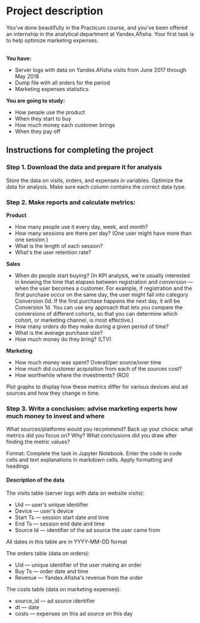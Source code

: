 <h1>Project description</h1>
You've done beautifully in the Practicum course, and you've been offered an internship in the analytical department at Yandex.Afisha. Your first task is to help optimize marketing expenses.

<br><b>You have:</b>
<ul><li>Server logs with data on Yandex.Afisha visits from June 2017 through May 2018</li>
<li>Dump file with all orders for the period</li>
<li>Marketing expenses statistics</li></ul>

<b>You are going to study:</b>
<ul><li>How people use the product</li>
<li>When they start to buy</li>
<li>How much money each customer brings</li>
<li>When they pay off</li></ul>

<h2>Instructions for completing the project</h2>
<h3>Step 1. Download the data and prepare it for analysis</h3>
Store the data on visits, orders, and expenses in variables. Optimize the data for analysis. Make sure each column contains the correct data type.


<h3>Step 2. Make reports and calculate metrics:</h3>

<b>Product</b>
<ul><li>How many people use it every day, week, and month?</li>
<li>How many sessions are there per day? (One user might have more than one session.)</li>
<li>What is the length of each session?</li>
<li>What's the user retention rate?</li></ul>

<b>Sales</b>
<ul><li>When do people start buying? (In KPI analysis, we're usually interested in knowing the time that elapses between registration and conversion — when the user becomes a customer. For example, if registration and the first purchase occur on the same day, the user might fall into category Conversion 0d. If the first purchase happens the next day, it will be Conversion 1d. You can use any approach that lets you compare the conversions of different cohorts, so that you can determine which cohort, or marketing channel, is most effective.)</li>
<li>How many orders do they make during a given period of time?</li>
<li>What is the average purchase size?</li>
<li>How much money do they bring? (LTV)</li></ul>

<b>Marketing</b>
<ul><li>How much money was spent? Overall/per source/over time</li>
<li>How much did customer acquisition from each of the sources cost?</li>
<li>How worthwhile where the investments? (ROI)</li></ul>

Plot graphs to display how these metrics differ for various devices and ad sources and how they change in time.
  
<h3>Step 3. Write a conclusion: advise marketing experts how much money to invest and where</h3>

What sources/platforms would you recommend? Back up your choice: what metrics did you focus on? Why? What conclusions did you draw after finding the metric values?

Format: Complete the task in Jupyter Notebook. Enter the code in code cells and text explanations in markdown cells. Apply formatting and headings

<h4>Description of the data</h4>
The visits table (server logs with data on website visits):
<ul><li>Uid — user's unique identifier</li>
<li>Device — user's device</li>
<li>Start Ts — session start date and time</li>
<li>End Ts — session end date and time</li>
<li>Source Id — identifier of the ad source the user came from</li></ul>

All dates in this table are in YYYY-MM-DD format

The orders table (data on orders):
<ul><li>Uid — unique identifier of the user making an order</li>
<li>Buy Ts — order date and time</li>
<li>Revenue — Yandex.Afisha's revenue from the order</li></ul>

The costs table (data on marketing expenses):
<ul><li>source_id — ad source identifier</li>
<li>dt — date</li>
<li>costs — expenses on this ad source on this day</li></ul>
